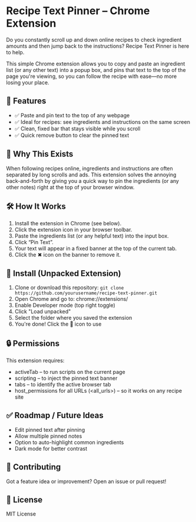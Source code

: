 # Recipe Text Pinner – Chrome Extension

Do you constantly scroll up and down online recipes to check ingredient amounts and then jump back to the instructions? Recipe Text Pinner is here to help.

This simple Chrome extension allows you to copy and paste an ingredient list (or any other text) into a popup box, and pins that text to the top of the page you're viewing, so you can follow the recipe with ease—no more losing your place.

## 🚀 Features
- ✅ Paste and pin text to the top of any webpage
- ✅ Ideal for recipes: see ingredients and instructions on the same screen
- ✅ Clean, fixed bar that stays visible while you scroll
- ✅ Quick remove button to clear the pinned text

## 🧠 Why This Exists
When following recipes online, ingredients and instructions are often separated by long scrolls and ads. This extension solves the annoying back-and-forth by giving you a quick way to pin the ingredients (or any other notes) right at the top of your browser window.

## 🛠️ How It Works
1. Install the extension in Chrome (see below).
2. Click the extension icon in your browser toolbar.
3. Paste the ingredients list (or any helpful text) into the input box.
4. Click “Pin Text”.
5. Your text will appear in a fixed banner at the top of the current tab.
6. Click the ✖ icon on the banner to remove it.

## 🧩 Install (Unpacked Extension)
1. Clone or download this repository: `git clone https://github.com/yourusername/recipe-text-pinner.git`
2. Open Chrome and go to: chrome://extensions/
3. Enable Developer mode (top right toggle)
4. Click "Load unpacked"
5. Select the folder where you saved the extension
6. You're done! Click the 📌 icon to use

## 🔒 Permissions
This extension requires:
- activeTab – to run scripts on the current page
- scripting – to inject the pinned text banner
- tabs – to identify the active browser tab
- host_permissions for all URLs (<all_urls>) – so it works on any recipe site

## ✅ Roadmap / Future Ideas
 - Edit pinned text after pinning
 - Allow multiple pinned notes
 - Option to auto-highlight common ingredients
 - Dark mode for better contrast

 ## 🙌 Contributing
 Got a feature idea or improvement? Open an issue or pull request!

## 📄 License
MIT License